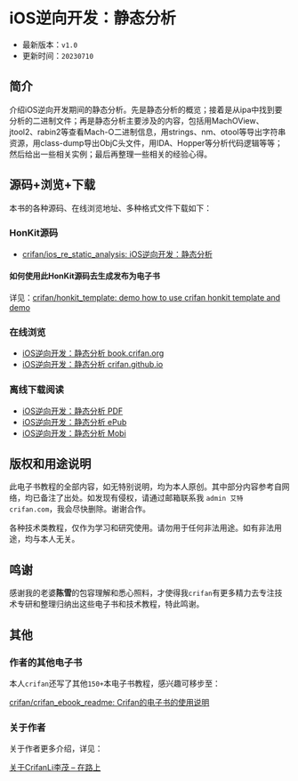# iOS逆向开发：静态分析

* 最新版本：`v1.0`
* 更新时间：`20230710`

## 简介

介绍iOS逆向开发期间的静态分析。先是静态分析的概览；接着是从ipa中找到要分析的二进制文件；再是静态分析主要涉及的内容，包括用MachOView、jtool2、rabin2等查看Mach-O二进制信息，用strings、nm、otool等导出字符串资源，用class-dump导出ObjC头文件，用IDA、Hopper等分析代码逻辑等等；然后给出一些相关实例；最后再整理一些相关的经验心得。

## 源码+浏览+下载

本书的各种源码、在线浏览地址、多种格式文件下载如下：

### HonKit源码

* [crifan/ios_re_static_analysis: iOS逆向开发：静态分析](https://github.com/crifan/ios_re_static_analysis)

#### 如何使用此HonKit源码去生成发布为电子书

详见：[crifan/honkit_template: demo how to use crifan honkit template and demo](https://github.com/crifan/honkit_template)

### 在线浏览

* [iOS逆向开发：静态分析 book.crifan.org](https://book.crifan.org/books/ios_re_static_analysis/website/)
* [iOS逆向开发：静态分析 crifan.github.io](https://crifan.github.io/ios_re_static_analysis/website/)

### 离线下载阅读

* [iOS逆向开发：静态分析 PDF](https://book.crifan.org/books/ios_re_static_analysis/pdf/ios_re_static_analysis.pdf)
* [iOS逆向开发：静态分析 ePub](https://book.crifan.org/books/ios_re_static_analysis/epub/ios_re_static_analysis.epub)
* [iOS逆向开发：静态分析 Mobi](https://book.crifan.org/books/ios_re_static_analysis/mobi/ios_re_static_analysis.mobi)

## 版权和用途说明

此电子书教程的全部内容，如无特别说明，均为本人原创。其中部分内容参考自网络，均已备注了出处。如发现有侵权，请通过邮箱联系我 `admin 艾特 crifan.com`，我会尽快删除。谢谢合作。

各种技术类教程，仅作为学习和研究使用。请勿用于任何非法用途。如有非法用途，均与本人无关。

## 鸣谢

感谢我的老婆**陈雪**的包容理解和悉心照料，才使得我`crifan`有更多精力去专注技术专研和整理归纳出这些电子书和技术教程，特此鸣谢。

## 其他

### 作者的其他电子书

本人`crifan`还写了其他`150+`本电子书教程，感兴趣可移步至：

[crifan/crifan_ebook_readme: Crifan的电子书的使用说明](https://github.com/crifan/crifan_ebook_readme)

### 关于作者

关于作者更多介绍，详见：

[关于CrifanLi李茂 – 在路上](https://www.crifan.org/about/)
